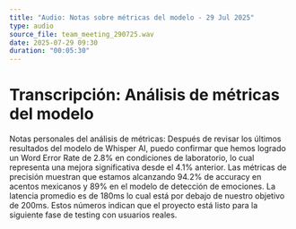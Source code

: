 ```yaml
---
title: "Audio: Notas sobre métricas del modelo - 29 Jul 2025"
type: audio
source_file: team_meeting_290725.wav
date: 2025-07-29 09:30
duration: "00:05:30"
---
```


# Transcripción: Análisis de métricas del modelo
Notas personales del análisis de métricas: Después de revisar los últimos resultados del modelo de Whisper AI, puedo confirmar que hemos logrado un Word Error Rate de 2.8% en condiciones de laboratorio, lo cual representa una mejora significativa desde el 4.1% anterior. Las métricas de precisión muestran que estamos alcanzando 94.2% de accuracy en acentos mexicanos y 89% en el modelo de detección de emociones. La latencia promedio es de 180ms lo cual está por debajo de nuestro objetivo de 200ms. Estos números indican que el proyecto está listo para la siguiente fase de testing con usuarios reales.

